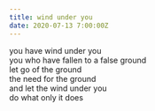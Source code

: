 ```yaml
---
title: wind under you
date: 2020-07-13 7:00:00Z
---
```


you have wind under you  
you who have fallen to a false ground  
let go of the ground  
the need for the ground  
and let the wind under you  
do what only it does